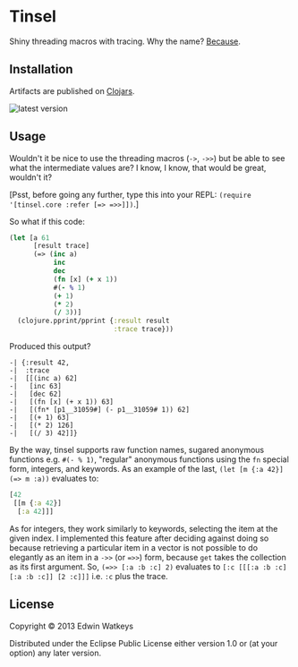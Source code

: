 # Tinsel

Shiny threading macros with tracing. Why the name?
[Because](http://doc.poseur.com/xmas-eve-macros).

## Installation

Artifacts are published on [Clojars][1]. 

![latest version][2]

## Usage

Wouldn't it be nice to use the threading macros (`->`, `->>`) but be
able to see what the intermediate values are? I know, I know, that
would be great, wouldn't it?

[Psst, before going any further, type this into your REPL:
`(require '[tinsel.core :refer [=> =>>]])`.]

So what if this code:

```clojure
(let [a 61
      [result trace]
      (=> (inc a)
           inc
           dec
           (fn [x] (+ x 1))
           #(- % 1)
           (+ 1)
           (* 2)
           (/ 3))]
  (clojure.pprint/pprint {:result result
                          :trace trace}))
```

Produced this output?

```
-| {:result 42,
-|  :trace
-|  [[(inc a) 62]
-|   [inc 63]
-|   [dec 62]
-|   [(fn [x] (+ x 1)) 63]
-|   [(fn* [p1__31059#] (- p1__31059# 1)) 62]
-|   [(+ 1) 63]
-|   [(* 2) 126]
-|   [(/ 3) 42]]}
```

By the way, tinsel supports raw function names, sugared anonymous
functions e.g. `#(- % 1)`, "regular" anonymous functions using the
`fn` special form, integers, and keywords. As an example of the last, `(let
[m {:a 42}] (=> m :a))` evaluates to:

```clojure
[42
 [[m {:a 42}]
  [:a 42]]]
```

As for integers, they work similarly to keywords, selecting the item
at the given index. I implemented this feature after deciding against
doing so because retrieving a particular item in a vector is not
possible to do elegantly as an item in a `->>` (or `=>>`) form,
because `get` takes the collection as its first argument. So, `(=>>
[:a :b :c] 2)` evaluates to `[:c [[[:a :b :c] [:a :b :c]] [2 :c]]]`
i.e. `:c` plus the trace.

## License

Copyright © 2013 Edwin Watkeys

Distributed under the Eclipse Public License either version 1.0 or (at
your option) any later version.

[1]: https://clojars.org/edw/tinsel
[2]: https://clojars.org/edw/tinsel/latest-version.svg
